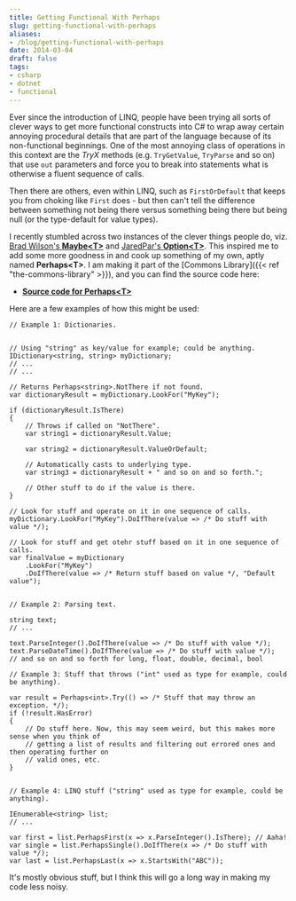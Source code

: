 ```yaml
---
title: Getting Functional With Perhaps
slug: getting-functional-with-perhaps
aliases:
- /blog/getting-functional-with-perhaps
date: 2014-03-04
draft: false
tags:
- csharp
- dotnet
- functional
---
```

Ever since the introduction of LINQ, people have been trying all sorts of clever ways to get more functional constructs into C# to wrap away certain annoying procedural details that are part of the language because of its non-functional beginnings. One of the most annoying class of operations in this context are the *TryX* methods (e.g. `TryGetValue`, `TryParse` and so on) that use `out` parameters and force you to break into statements what is otherwise a fluent sequence of calls.

Then there are others, even within LINQ, such as `FirstOrDefault` that keeps you from choking like `First` does - but then can't tell the difference between something not being there versus something being there but being null (or the type-default for value types).

I recently stumbled across two instances of the clever things people do, viz. [Brad Wilson's **Maybe&lt;T&gt;**](https://gist.github.com/bradwilson/9200743) and [JaredPar's **Option&lt;T&gt;**](http://blogs.msdn.com/b/jaredpar/archive/2008/10/08/functional-c-providing-an-option-part-2.aspx). This inspired me to add some more goodness in and cook up something of my own, aptly named **Perhaps&lt;T&gt;**. I am making it part of the [Commons Library]({{< ref "the-commons-library" >}}), and you can find the source code here:

+ **[Source code for Perhaps&lt;T&gt;](https://github.com/aashishkoirala/commons/blob/develop/src/AK.Commons/Perhaps.cs)**

Here are a few examples of how this might be used:

	// Example 1: Dictionaries.
	 
	 
	// Using "string" as key/value for example; could be anything.
	IDictionary<string, string> myDictionary;
	// ...
	// ...
	 
	// Returns Perhaps<string>.NotThere if not found.
	var dictionaryResult = myDictionary.LookFor("MyKey"); 
	 
	if (dictionaryResult.IsThere)
	{
	    // Throws if called on "NotThere".
	    var string1 = dictionaryResult.Value;
	    
	    var string2 = dictionaryResult.ValueOrDefault;
	    
	    // Automatically casts to underlying type.
	    var string3 = dictionaryResult + " and so on and so forth.";
	 
	    // Other stuff to do if the value is there.
	}
	 
	// Look for stuff and operate on it in one sequence of calls.
	myDictionary.LookFor("MyKey").DoIfThere(value => /* Do stuff with value */);
	 
	// Look for stuff and get otehr stuff based on it in one sequence of calls.
	var finalValue = myDictionary
	    .LookFor("MyKey")
	    .DoIfThere(value => /* Return stuff based on value */, "Default value");
	 
	 
	// Example 2: Parsing text.
	 
	string text;
	// ...
	 
	text.ParseInteger().DoIfThere(value => /* Do stuff with value */);
	text.ParseDateTime().DoIfThere(value => /* Do stuff with value */);
	// and so on and so forth for long, float, double, decimal, bool
	 
	// Example 3: Stuff that throws ("int" used as type for example, could be anything).
	 
	var result = Perhaps<int>.Try(() => /* Stuff that may throw an exception. */);
	if (!result.HasError)
	{
	    // Do stuff here. Now, this may seem weird, but this makes more sense when you think of
	    // getting a list of results and filtering out errored ones and then operating further on
	    // valid ones, etc.
	}
	 
	 
	// Example 4: LINQ stuff ("string" used as type for example, could be anything).
	 
	IEnumerable<string> list;
	// ...
	 
	var first = list.PerhapsFirst(x => x.ParseInteger().IsThere); // Aaha!
	var single = list.PerhapsSingle().DoIfThere(x => /* Do stuff with value */);
	var last = list.PerhapsLast(x => x.StartsWith("ABC"));

It's mostly obvious stuff, but I think this will go a long way in making my code less noisy.